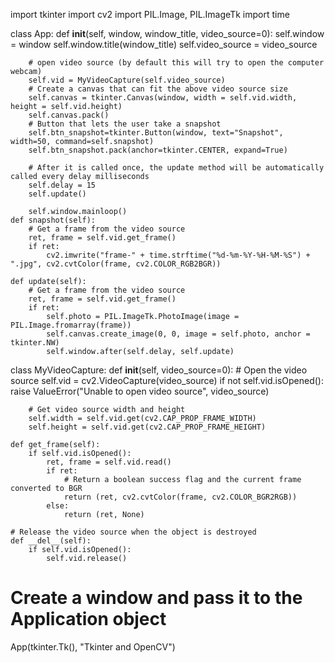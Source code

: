 import tkinter
import cv2
import PIL.Image, PIL.ImageTk
import time

class App:
    def __init__(self, window, window_title, video_source=0):
        self.window = window
        self.window.title(window_title)
        self.video_source = video_source

        # open video source (by default this will try to open the computer webcam)
        self.vid = MyVideoCapture(self.video_source)
        # Create a canvas that can fit the above video source size
        self.canvas = tkinter.Canvas(window, width = self.vid.width, height = self.vid.height)
        self.canvas.pack()
        # Button that lets the user take a snapshot
        self.btn_snapshot=tkinter.Button(window, text="Snapshot", width=50, command=self.snapshot)
        self.btn_snapshot.pack(anchor=tkinter.CENTER, expand=True)

        # After it is called once, the update method will be automatically called every delay milliseconds
        self.delay = 15
        self.update()

        self.window.mainloop()
    def snapshot(self):
        # Get a frame from the video source
        ret, frame = self.vid.get_frame()
        if ret:
            cv2.imwrite("frame-" + time.strftime("%d-%m-%Y-%H-%M-%S") + ".jpg", cv2.cvtColor(frame, cv2.COLOR_RGB2BGR))

    def update(self):
        # Get a frame from the video source
        ret, frame = self.vid.get_frame()
        if ret:
            self.photo = PIL.ImageTk.PhotoImage(image = PIL.Image.fromarray(frame))
            self.canvas.create_image(0, 0, image = self.photo, anchor = tkinter.NW)
            self.window.after(self.delay, self.update)

class MyVideoCapture:
    def __init__(self, video_source=0):
        # Open the video source
        self.vid = cv2.VideoCapture(video_source)
        if not self.vid.isOpened():
            raise ValueError("Unable to open video source", video_source)

        # Get video source width and height
        self.width = self.vid.get(cv2.CAP_PROP_FRAME_WIDTH)
        self.height = self.vid.get(cv2.CAP_PROP_FRAME_HEIGHT)

    def get_frame(self):
        if self.vid.isOpened():
            ret, frame = self.vid.read()
            if ret:
                # Return a boolean success flag and the current frame converted to BGR
                return (ret, cv2.cvtColor(frame, cv2.COLOR_BGR2RGB))
            else:
                return (ret, None)

    # Release the video source when the object is destroyed
    def __del__(self):
        if self.vid.isOpened():
            self.vid.release()

# Create a window and pass it to the Application object
App(tkinter.Tk(), "Tkinter and OpenCV")
